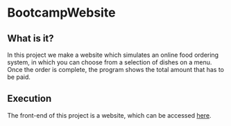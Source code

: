# BootcampWebsite

## What is it?
In this project we make a website which simulates an online food ordering system, in which you can choose from a selection of dishes on a menu. Once the order is complete, the program shows the total amount that has to be paid.

## Execution
The front-end of this project is a website, which can be accessed [here](https://stefsite.z13.web.core.windows.net/).


